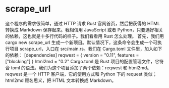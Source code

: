 # scrape_url
这个程序的需求很简单，通过 HTTP 请求 Rust 官网首页，然后把获得的 HTML 转换成 Markdown 保存起来。我相信用 JavaScript 或者 Python，只要选好相关的依赖，这也就是十多行代码的样子。我们看看用 Rust 怎么处理。
首先，我们用 cargo new scrape_url 生成一个新项目。默认情况下，这条命令会生成一个可执行项目 scrape_url，入口在 src/main.rs。我们在 Cargo.toml 文件里，加入如下的依赖：
[dependencies]
reqwest = { version = "0.11", features = ["blocking"] }
html2md = "0.2"
Cargo.toml 是 Rust 项目的配置管理文件，它符合 toml 的语法。我们为这个项目添加了两个依赖：reqwest 和 html2md。reqwest 是一个 HTTP 客户端，它的使用方式和 Python 下的 request 类似；html2md 顾名思义，把 HTML 文本转换成 Markdown。
